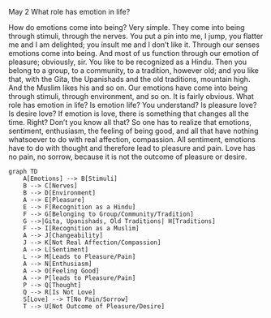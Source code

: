 May 2
What role has emotion in life?

How do emotions come into being? Very simple. They come into being through stimuli, through the nerves. You put a pin into me, I jump, you flatter me and I am delighted; you insult me and I don’t like it. Through our senses emotions come into being. And most of us function through our emotion of pleasure; obviously, sir. You like to be recognized as a Hindu. Then you belong to a group, to a community, to a tradition, however old; and you like that, with the Gita, the Upanishads and the old traditions, mountain high. And the Muslim likes his and so on. Our emotions have come into being through stimuli, through environment, and so on. It is fairly obvious.
What role has emotion in life? Is emotion life? You understand? Is pleasure love? Is desire love? If emotion is love, there is something that changes all the time. Right? Don’t you know all that?
So one has to realize that emotions, sentiment, enthusiasm, the feeling of being good, and all that have nothing whatsoever to do with real affection, compassion. All sentiment, emotions have to do with thought and therefore lead to pleasure and pain. Love has no pain, no sorrow, because it is not the outcome of pleasure or desire.

```mermaid
graph TD
    A[Emotions] --> B[Stimuli]
    B --> C[Nerves]
    B --> D[Environment]
    A --> E[Pleasure]
    E --> F[Recognition as a Hindu]
    F --> G[Belonging to Group/Community/Tradition]
    G -->|Gita, Upanishads, Old Traditions| H[Traditions]
    F --> I[Recognition as a Muslim]
    A --> J[Changeability]
    J --> K[Not Real Affection/Compassion]
    A --> L[Sentiment]
    L --> M[Leads to Pleasure/Pain]
    A --> N[Enthusiasm]
    A --> O[Feeling Good]
    A --> P[leads to Pleasure/Pain]
    P --> Q[Thought]
    Q --> R[Is Not Love]
    S[Love] --> T[No Pain/Sorrow]
    T --> U[Not Outcome of Pleasure/Desire]
```